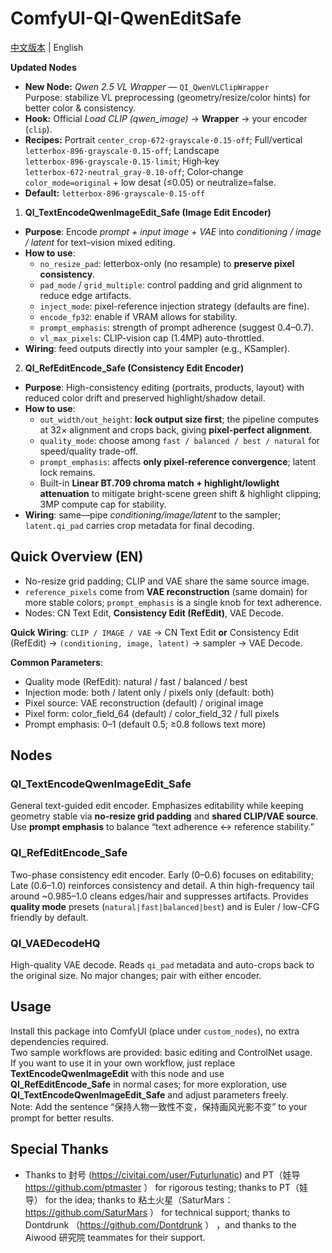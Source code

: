 # ComfyUI-QI-QwenEditSafe

[中文版本](README.zh.md) | English

**Updated Nodes**

- **New Node:** *Qwen 2.5 VL Wrapper* — `QI_QwenVLClipWrapper`  
  Purpose: stabilize VL preprocessing (geometry/resize/color hints) for better color & consistency.
- **Hook:** Official *Load CLIP (qwen_image)* → **Wrapper** → your encoder (`clip`).
- **Recipes:** Portrait `center_crop·672·grayscale·0.15·off`; Full/vertical `letterbox·896·grayscale·0.15·off`; Landscape `letterbox·896·grayscale·0.15·limit`; High‑key `letterbox·672·neutral_gray·0.10·off`; Color‑change `color_mode=original` + low desat (≤0.05) or neutralize=false.
- **Default:** `letterbox·896·grayscale·0.15·off`


1) **QI_TextEncodeQwenImageEdit_Safe (Image Edit Encoder)**  
- **Purpose**: Encode *prompt + input image + VAE* into *conditioning / image / latent* for text–vision mixed editing.  
- **How to use**:  
  - `no_resize_pad`: letterbox-only (no resample) to **preserve pixel consistency**.  
  - `pad_mode` / `grid_multiple`: control padding and grid alignment to reduce edge artifacts.  
  - `inject_mode`: pixel-reference injection strategy (defaults are fine).  
  - `encode_fp32`: enable if VRAM allows for stability.  
  - `prompt_emphasis`: strength of prompt adherence (suggest 0.4–0.7).  
  - `vl_max_pixels`: CLIP-vision cap (1.4MP) auto-throttled.  
- **Wiring**: feed outputs directly into your sampler (e.g., KSampler).

2) **QI_RefEditEncode_Safe (Consistency Edit Encoder)**  
- **Purpose**: High-consistency editing (portraits, products, layout) with reduced color drift and preserved highlight/shadow detail.  
- **How to use**:  
  - `out_width/out_height`: **lock output size first**; the pipeline computes at 32× alignment and crops back, giving **pixel-perfect alignment**.  
  - `quality_mode`: choose among `fast / balanced / best / natural` for speed/quality trade-off.  
  - `prompt_emphasis`: affects **only pixel-reference convergence**; latent lock remains.  
  - Built-in **Linear BT.709 chroma match + highlight/lowlight attenuation** to mitigate bright-scene green shift & highlight clipping; 3MP compute cap for stability.  
- **Wiring**: same—pipe *conditioning/image/latent* to the sampler; `latent.qi_pad` carries crop metadata for final decoding.


## Quick Overview (EN)
- No-resize grid padding; CLIP and VAE share the same source image.
- `reference_pixels` come from **VAE reconstruction** (same domain) for more stable colors; `prompt_emphasis` is a single knob for text adherence.
- Nodes: CN Text Edit, **Consistency Edit (RefEdit)**, VAE Decode.

**Quick Wiring**: `CLIP / IMAGE / VAE` → CN Text Edit **or** Consistency Edit (RefEdit) → `(conditioning, image, latent)` → sampler → VAE Decode.

**Common Parameters**:
- Quality mode (RefEdit): natural / fast / balanced / best
- Injection mode: both / latent only / pixels only (default: both)
- Pixel source: VAE reconstruction (default) / original image
- Pixel form: color_field_64 (default) / color_field_32 / full pixels
- Prompt emphasis: 0–1 (default 0.5; ≥0.8 follows text more)

## Nodes

### QI_TextEncodeQwenImageEdit_Safe
General text-guided edit encoder. Emphasizes editability while keeping geometry stable via **no-resize grid padding** and **shared CLIP/VAE source**. Use **prompt emphasis** to balance “text adherence ↔ reference stability.”

### QI_RefEditEncode_Safe
Two-phase consistency edit encoder. Early (0–0.6) focuses on editability; Late (0.6–1.0) reinforces consistency and detail. A thin high-frequency tail around ~0.985–1.0 cleans edges/hair and suppresses artifacts. Provides **quality mode** presets (`natural|fast|balanced|best`) and is Euler / low-CFG friendly by default.

### QI_VAEDecodeHQ
High-quality VAE decode. Reads `qi_pad` metadata and auto-crops back to the original size. No major changes; pair with either encoder.

## Usage
Install this package into ComfyUI (place under `custom_nodes`), no extra dependencies required.  
Two sample workflows are provided: basic editing and ControlNet usage.  
If you want to use it in your own workflow, just replace **TextEncodeQwenImageEdit** with this node and use **QI_RefEditEncode_Safe** in normal cases; for more exploration, use **QI_TextEncodeQwenImageEdit_Safe** and adjust parameters freely.  
Note: Add the sentence “保持人物一致性不变，保持画风光影不变” to your prompt for better results.

## Special Thanks
- Thanks to 封号 (https://civitai.com/user/Futurlunatic) and PT（娃导 https://github.com/ptmaster ） for rigorous testing; thanks to PT（娃导） for the idea; thanks to 粘土火星（SaturMars：https://github.com/SaturMars ） for technical support; thanks to Dontdrunk （https://github.com/Dontdrunk ）   ，and thanks to the Aiwood 研究院 teammates for their support.
